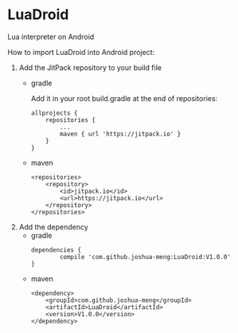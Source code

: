 # LuaDroid
Lua interpreter on Android

How to import LuaDroid into Android project:

1. Add the JitPack repository to your build file
    - gradle

        Add it in your root build.gradle at the end of repositories:
        ```
        allprojects {
            repositories {
                ...
                maven { url 'https://jitpack.io' }
            }
        }
        ```
    - maven
        ```
        <repositories>
            <repository>
                <id>jitpack.io</id>
                <url>https://jitpack.io</url>
            </repository>
        </repositories>
        ```
2. Add the dependency
    - gradle
        ```
        dependencies {
                compile 'com.github.joshua-meng:LuaDroid:V1.0.0'
        }
        ```
    - maven
        ```
        <dependency>
            <groupId>com.github.joshua-meng</groupId>
            <artifactId>LuaDroid</artifactId>
            <version>V1.0.0</version>
        </dependency>
        ```
